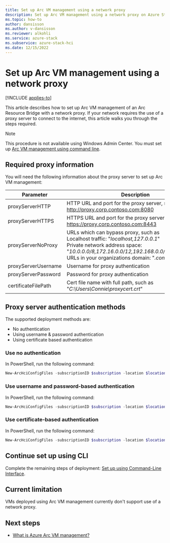 ```yaml
---
title: Set up Arc VM management using a network proxy
description: Set up Arc VM management using a network proxy on Azure Stack HCI.
ms.topic: how-to
author: dansisson
ms.author: v-dansisson
ms.reviewer: alkohli
ms.service: azure-stack
ms.subservice: azure-stack-hci
ms.date: 12/15/2022
---
```


# Set up Arc VM management using a network proxy

[!INCLUDE [applies-to](../../includes/hci-applies-to-22h2-21h2.md)]

This article describes how to set up Arc VM management of an Arc Resource Bridge with a network proxy. If your network requires the use of a proxy server to connect to the internet, this article walks you through the steps required.

> [!NOTE]
> This procedure is not available using Windows Admin Center. You must set up [Arc VM management using command line](deploy-arc-resource-bridge-using-command-line.md).

## Required proxy information

You will need the following information about the proxy server to set up Arc VM management:

|Parameter|Description|
|--|--|
|proxyServerHTTP|HTTP URL and port for the proxy server, such as http://proxy.corp.contoso.com:8080|
|proxyServerHTTPS|HTTPS URL and port for the proxy server, such as https://proxy.corp.contoso.com:8443|
|proxyServerNoProxy|URLs which can bypass proxy, such as<br>Localhost traffic: "*localhost,127.0.0.1*"<br>Private network address space: "*10.0.0.0/8,172.16.0.0/12,192.168.0.0/16,100.0.0.0/8*"<br>URLs in your organizations domain: "*.contoso.com*"|
|proxyServerUsername|Username for proxy authentication|
|proxyServerPassword|Password for proxy authentication|
|certificateFilePath|Cert file name with full path, such as "*C:\Users\Connie\proxycert.crt*"|

## Proxy server authentication methods

The supported deployment methods are:

- No authentication
- Using username & password authentication
- Using certificate based authentication

### Use no authentication

In PowerShell, run the following command:

```PowerShell
New-ArcHciConfigFiles -subscriptionID $subscription -location $location -resourceGroup $resource_group -resourceName $resource_name -workDirectory $csv_path\ResourceBridge -controlPlaneIP $controlPlaneIP -vipPoolStart $controlPlaneIP -vipPoolEnd $controlPlaneIP -k8snodeippoolstart $VMIP_1 -k8snodeippoolend $VMIP_2 -gateway $Gateway -dnsservers $DNSServers -ipaddressprefix $IPAddressPrefix -vswitchName $vswitchName -vLanID $vlanID -proxyServerHTTP http://proxy.corp.contoso.com:8080 -proxyServerHTTPS https://proxy.corp.contoso.com:8443 -proxyServerNoProxy "localhost,127.0.0.1,10.0.0.0/8,172.16.0.0/12,192.168.0.0/16,100.0.0.0/8,.contoso.com"
```

### Use username and password-based authentication

In PowerShell, run the following command:

```PowerShell
New-ArcHciConfigFiles -subscriptionID $subscription -location $location -resourceGroup $resource_group -resourceName $resource_name -workDirectory $csv_path\ResourceBridge -controlPlaneIP $controlPlaneIP -vipPoolStart $controlPlaneIP -vipPoolEnd $controlPlaneIP -k8snodeippoolstart $VMIP_1 -k8snodeippoolend $VMIP_2 -gateway $Gateway -dnsservers $DNSServers -ipaddressprefix $IPAddressPrefix -vswitchName $vswitchName -vLanID $vlanID -proxyServerHTTP http://proxy.corp.contoso.com:8080 -proxyServerHTTPS https://proxy.corp.contoso.com:8443 -proxyServerNoProxy "localhost,127.0.0.1,10.0.0.0/8,172.16.0.0/12,192.168.0.0/16,100.0.0.0/8,.contoso.com" -proxyServerUsername <username_for_proxy> -proxyServerPassword <password_for_proxy>
```

### Use certificate-based authentication

In PowerShell, run the following command:

```PowerShell
New-ArcHciConfigFiles -subscriptionID $subscription -location $location -resourceGroup $resource_group -resourceName $resource_name -workDirectory $csv_path\ResourceBridge -controlPlaneIP $controlPlaneIP -vipPoolStart $controlPlaneIP -vipPoolEnd $controlPlaneIP -k8snodeippoolstart $VMIP_1 -k8snodeippoolend $VMIP_2 -gateway $Gateway -dnsservers $DNSServers -ipaddressprefix $IPAddressPrefix -vswitchName $vswitchName -vLanID $vlanID -proxyServerHTTP http://proxy.corp.contoso.com:8080 -proxyServerHTTPS https://proxy.corp.contoso.com:8443 -proxyServerNoProxy "localhost,127.0.0.1,10.0.0.0/8,172.16.0.0/12,192.168.0.0/16,100.0.0.0/8,.contoso.com" -certificateFilePath <file_path_to_cert_file> 
```

## Continue set up using CLI

Complete the remaining steps of deployment: [Set up using Command-Line Interface](deploy-arc-resource-bridge-using-command-line.md).

## Current limitation

VMs deployed using Arc VM management currently don't support use of a network proxy.

## Next steps

- [What is Azure Arc VM management?](/manage/azure-arc-vm-management-overview)